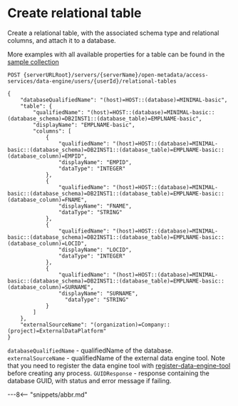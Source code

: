 <!-- SPDX-License-Identifier: CC-BY-4.0 -->
<!-- Copyright Contributors to the ODPi Egeria project. -->

# Create relational table

Create a relational table, with the associated schema type and relational columns, and attach it to a database. 

More examples with all available properties for a table can be found in the 
[sample collection](../../../docs/samples/collections/DataEngine-asset_endpoints.postman_collection.json) 
 

```
POST {serverURLRoot}/servers/{serverName}/open-metadata/access-services/data-engine/users/{userId}/relational-tables

{
    "databaseQualifiedName": "(host)=HOST::(database)=MINIMAL-basic",
    "table": {
        "qualifiedName": "(host)=HOST::(database)=MINIMAL-basic::(database_schema)=DB2INST1::(database_table)=EMPLNAME-basic",
        "displayName": "EMPLNAME-basic",
        "columns": [
            {
                "qualifiedName": "(host)=HOST::(database)=MINIMAL-basic::(database_schema)=DB2INST1::(database_table)=EMPLNAME-basic::(database_column)=EMPID",
                "displayName": "EMPID",
                "dataType": "INTEGER"
            },
            {
                "qualifiedName": "(host)=HOST::(database)=MINIMAL-basic::(database_schema)=DB2INST1::(database_table)=EMPLNAME-basic::(database_column)=FNAME",
                "displayName": "FNAME",
                "dataType": "STRING"
            },
            {
                "qualifiedName": "(host)=HOST::(database)=MINIMAL-basic::(database_schema)=DB2INST1::(database_table)=EMPLNAME-basic::(database_column)=LOCID",
                "displayName": "LOCID",
                "dataType": "INTEGER"
            },
            {
                "qualifiedName": "(host)=HOST::(database)=MINIMAL-basic::(database_schema)=DB2INST1::(database_table)=EMPLNAME-basic::(database_column)=SURNAME",
                "displayName": "SURNAME",
                  "dataType": "STRING"
            }
        ]
    },
    "externalSourceName": "(organization)=Company::(project)=ExternalDataPlatform"
}
```

`databaseQualifiedName` - qualifiedName of the database.
`externalSourceName` - qualifiedName of the external data engine tool.
 Note that you need to register the data engine tool with [register-data-engine-tool](register-data-engine-tool.md) 
 before creating any process.
`GUIDResponse` - response containing the database GUID, with status and error message if failing.


---8<-- "snippets/abbr.md"







